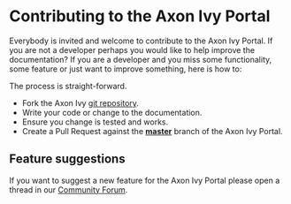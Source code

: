 # Contributing to the Axon Ivy Portal

Everybody is invited and welcome to contribute to the Axon Ivy Portal. If you are not a developer perhaps you would like to help improve the documentation?
If you are a developer and you miss some functionality, some feature or just want to improve something, here is how to:

The process is straight-forward.

 - Fork the Axon Ivy [git repository](https://github.com/axonivy-market/portal).
 - Write your code or change to the documentation.
 - Ensure you change is tested and works.
 - Create a Pull Request against the [**master**](https://github.com/axonivy-market/portal/tree/master) branch of the Axon Ivy Portal.


## Feature suggestions

If you want to suggest a new feature for the Axon Ivy Portal please open a thread in our [Community Forum](https://community.axonivy.com/).
